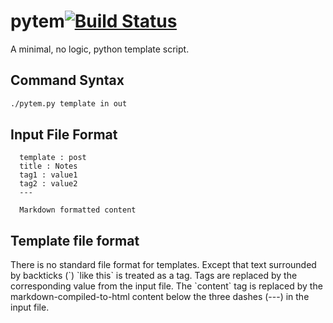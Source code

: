 # pytem[![Build Status](https://travis-ci.org/wastevensv/pytem.svg?branch=master)](https://travis-ci.org/wastevensv/pytem)
A minimal, no logic, python template script.

## Command Syntax
```bash
./pytem.py template in out
```

## Input File Format
```
  template : post
  title : Notes
  tag1 : value1
  tag2 : value2
  ---
  
  Markdown formatted content
```

## Template file format
There is no standard file format for templates. Except that text surrounded by backticks (\`) \`like this\` is treated as a tag.
Tags are replaced by the corresponding value from the input file. The \`content\` tag is replaced by the markdown-compiled-to-html
content below the three dashes (---) in the input file.
